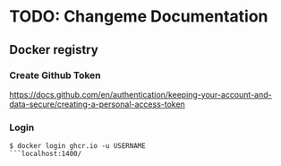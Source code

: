 # TODO: Changeme Documentation


## Docker registry

### Create Github Token
https://docs.github.com/en/authentication/keeping-your-account-and-data-secure/creating-a-personal-access-token

### Login
```
$ docker login ghcr.io -u USERNAME
```localhost:1400/